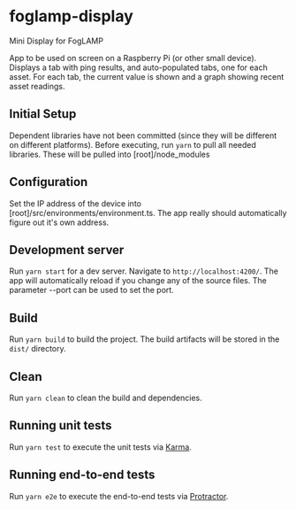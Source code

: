 # foglamp-display
Mini Display for FogLAMP

App to be used on screen on a Raspberry Pi (or other small device). Displays a tab with ping results, and auto-populated tabs, one for each asset. For each tab, the current value is shown and a graph showing recent asset readings.

## Initial Setup
Dependent libraries have not been committed (since they will be different on different platforms). Before executing, run `yarn` to pull all needed libraries. These will be pulled into [root]/node_modules

## Configuration
Set the IP address of the device into [root]/src/environments/environment.ts. The app really should automatically figure out it's own address.

## Development server

Run `yarn start` for a dev server. Navigate to `http://localhost:4200/`. The app will automatically reload if you change any of the source files. The parameter --port can be used to set the port.

## Build

Run `yarn build` to build the project. The build artifacts will be stored in the `dist/` directory.

## Clean

Run `yarn clean` to clean the build and dependencies.

## Running unit tests

Run `yarn test` to execute the unit tests via [Karma](https://karma-runner.github.io).

## Running end-to-end tests

Run `yarn e2e` to execute the end-to-end tests via [Protractor](http://www.protractortest.org/).

